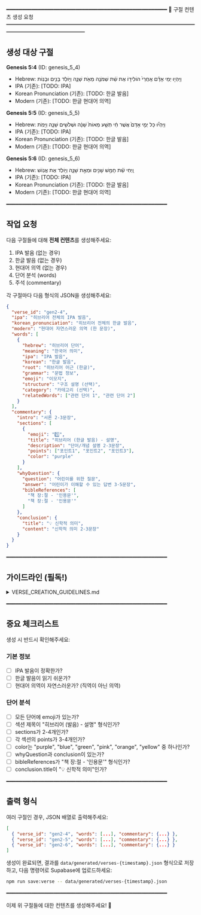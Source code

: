 ━━━━━━━━━━━━━━━━━━━━━━━━━━━━━━━━━━━━━━━━━━━━━━━━━━━
📖 구절 컨텐츠 생성 요청
━━━━━━━━━━━━━━━━━━━━━━━━━━━━━━━━━━━━━━━━━━━━━━━━━━━

## 생성 대상 구절


**Genesis 5:4** (ID: genesis_5_4)
- Hebrew: וַיִּֽהְי֣וּ יְמֵי אָדָ֗ם אַֽחֲרֵי֙ הוֹלִיד֣וֹ אֶת שֵׁ֔ת שְׁמֹנֶ֥ה מֵאֹ֖ת שָׁנָ֑ה וַיּ֥וֹלֶד בָּנִ֖ים וּבָנֽוֹת
- IPA (기존): [TODO: IPA]
- Korean Pronunciation (기존): [TODO: 한글 발음]
- Modern (기존): [TODO: 한글 현대어 의역]


**Genesis 5:5** (ID: genesis_5_5)
- Hebrew: וַיִּֽהְי֞וּ כָּל יְמֵ֤י אָדָם֙ אֲשֶׁר חַ֔י תְּשַׁ֤ע מֵאוֹת֙ שָׁנָ֔ה וּשְׁלֹשִׁ֖ים שָׁנָ֑ה וַיָּמֹֽת
- IPA (기존): [TODO: IPA]
- Korean Pronunciation (기존): [TODO: 한글 발음]
- Modern (기존): [TODO: 한글 현대어 의역]


**Genesis 5:6** (ID: genesis_5_6)
- Hebrew: וַֽיְחִי שֵׁ֕ת חָמֵ֥שׁ שָׁנִ֖ים וּמְאַ֣ת שָׁנָ֑ה וַיּ֖וֹלֶד אֶת אֱנֽוֹשׁ
- IPA (기존): [TODO: IPA]
- Korean Pronunciation (기존): [TODO: 한글 발음]
- Modern (기존): [TODO: 한글 현대어 의역]


━━━━━━━━━━━━━━━━━━━━━━━━━━━━━━━━━━━━━━━━━━━━━━━━━━━

## 작업 요청

다음 구절들에 대해 **전체 컨텐츠**를 생성해주세요:
1. IPA 발음 (없는 경우)
2. 한글 발음 (없는 경우)
3. 현대어 의역 (없는 경우)
4. 단어 분석 (words)
5. 주석 (commentary)

각 구절마다 다음 형식의 JSON을 생성해주세요:

```json
{
  "verse_id": "gen2-4",
  "ipa": "히브리어 전체의 IPA 발음",
  "korean_pronunciation": "히브리어 전체의 한글 발음",
  "modern": "현대어 자연스러운 의역 (한 문장)",
  "words": [
    {
      "hebrew": "히브리어 단어",
      "meaning": "한국어 의미",
      "ipa": "IPA 발음",
      "korean": "한글 발음",
      "root": "히브리어 어근 (한글)",
      "grammar": "문법 정보",
      "emoji": "이모지",
      "structure": "구조 설명 (선택)",
      "category": "카테고리 (선택)",
      "relatedWords": ["관련 단어 1", "관련 단어 2"]
    }
  ],
  "commentary": {
    "intro": "서론 2-3문장",
    "sections": [
      {
        "emoji": "1️⃣",
        "title": "히브리어 (한글 발음) - 설명",
        "description": "단어/개념 설명 2-3문장",
        "points": ["포인트1", "포인트2", "포인트3"],
        "color": "purple"
      }
    ],
    "whyQuestion": {
      "question": "어린이를 위한 질문",
      "answer": "어린이가 이해할 수 있는 답변 3-5문장",
      "bibleReferences": [
        "책 장:절 - '인용문'",
        "책 장:절 - '인용문'"
      ]
    },
    "conclusion": {
      "title": "💡 신학적 의미",
      "content": "신학적 의미 2-3문장"
    }
  }
}
```

━━━━━━━━━━━━━━━━━━━━━━━━━━━━━━━━━━━━━━━━━━━━━━━━━━━

## 가이드라인 (필독!)

<details>
<summary>VERSE_CREATION_GUIDELINES.md</summary>

```markdown
# 창세기 구절 컨텐츠 작성 지침 (컨텐츠 제작 에이전트용)

> ⚠️ **이 문서는 컨텐츠 제작 에이전트 전용입니다**
>
> **에이전트 역할 분리:**
> - **크롤링 에이전트**: 히브리어 원문 수집 → Supabase 저장 (참조: `docs/CRAWLING_AGENT.md`)
> - **컨텐츠 제작 에이전트** (이 문서): Claude 4.5 Haiku로 IPA 발음, 한글 발음, 현대어 번역, 단어 분석, 주석 생성 → Supabase 저장 (참조: `docs/CONTENT_GENERATION_AGENT.md`)

## 목차
1. [개요](#개요)
2. [구절 데이터 구조](#구절-데이터-구조)
3. [히브리어 표기 규칙](#히브리어-표기-규칙)
4. [단어 분석 작성 규칙](#단어-분석-작성-규칙)
5. [깊이 읽기(Commentary) 작성 규칙](#깊이-읽기commentary-작성-규칙)
6. [체크리스트](#체크리스트)
7. [자주 하는 실수](#자주-하는-실수)

---

## 개요

이 문서는 **컨텐츠 제작 에이전트**가 Claude 4.5 Haiku를 사용하여 구절 컨텐츠를 생성할 때 지켜야 할 규칙과 형식을 정의합니다.

**작업 범위:**
- ✅ IPA 발음 생성
- ✅ 한글 발음 생성
- ✅ 현대어 의역 생성
- ✅ 단어 분석 (words 테이블)
- ✅ 주석 (commentaries 관련 테이블)
- ❌ 히브리어 원문 수집 (크롤링 에이전트 담당)
- ❌ 웹에서 히브리어 원문 검색 (절대 금지!)

**전제 조건:**
- 히브리어 원문은 크롤링 에이전트에 의해 이미 `verses` 테이블에 저장되어 있어야 합니다.
- 컨텐츠 제작 에이전트는 원문을 읽어와서 나머지 필드를 채웁니다.

**🚫 절대 금지 사항:**
- **웹에서 히브리어 원문을 검색하지 마세요!**
- Blue Letter Bible, Mechon Mamre 등의 사이트에서 히브리어 원문을 가져오지 마세요!
- 히브리어 원문은 **반드시 Supabase `verses` 테이블의 `hebrew` 필드에서 읽어오세요!**

---

## 구절 데이터 구조

각 구절은 다음 필드를 포함해야 합니다:

```typescript
{
  id: string;                    // '{책ID}_{장}_{절}' 형식 (예: 'genesis_1_1')
  reference: string;             // '창세기 1:1' 형식
  hebrew: string;                // 히브리어 원문 (크롤링 에이전트가 이미 저장함)
  ipa: string;                   // 국제 음성 기호 표기 (생성 필요)
  koreanPronunciation: string;   // 한글 발음 표기 (생성 필요)
  modern: string;                // 현대어 의역 (생성 필요)
  words: Word[];                 // 단어별 상세 분석 (생성 필요)
  commentary: Commentary;        // 깊이 읽기 (생성 필요, 필수)
}
```

### 필수 vs 선택 필드

**필수 필드:**
- `id`, `reference`, `hebrew`, `ipa`, `koreanPronunciation`, `modern`, `words`, `commentary`
  - 모든 구절은 깊이 있는 학습을 위해 commentary를 반드시 포함해야 합니다

---

## 히브리어 표기 규칙

### 1. 히브리어 원문 (hebrew)
- **정확한 히브리어 문자** 사용
- **니쿠드(모음 부호)** 포함
- **마케프(-)** 및 기타 구두점 정확히 표기
- RTL(우→좌) 방향은 자동 처리됨

**예시:**
```typescript
hebrew: 'בְּרֵאשִׁית, בָּרָא אֱלֹהִים, אֵת הַשָּׁמַיִם, וְאֵת הָאָרֶץ.'
```

### 2. IPA 표기 (ipa)
- **국제 음성 기호 표준** 준수
- 강세는 `ˈ`로 표시
- 음절 구분은 공백으로

**예시:**
```typescript
ipa: 'bəreʃit baˈra ʔɛloˈhim ʔet haʃaˈmajim vəʔet haˈʔarɛts'
```

### 3. 한글 발음 (koreanPronunciation)
- 한국인이 읽기 쉬운 형태로 표기
- 음절 단위로 공백 구분
- 하이픈(-)이나 쉼표 사용 최소화

**예시:**
```typescript
koreanPronunciation: '베레쉬트 바라 엘로힘 에트 하샤마임 베에트 하아레츠'
```

---

## 단어 분석 작성 규칙

각 `Word` 객체는 다음 구조를 따릅니다:

```typescript
{
  hebrew: string;          // 히브리어 단어
  meaning: string;         // 한국어 의미
  ipa: string;             // IPA 발음
  korean: string;          // 한글 발음
  letters: string;         // 글자별 분해 (예: "ש(sh) + ָ + ל(l) + ו(o) + ם(m)")
  root: string;            // 어근 (히브리어 + 한글)
  grammar: string;         // 간단한 품사 (명사/동사/형용사/전치사/접속사/부사/대명사)
  emoji: string;           // 단어를 시각적으로 표현하는 이모지 (필수, fallback)
  iconSvg: string;         // 화려한 커스텀 SVG 아이콘 (필수) ⭐ 새로 추가!
  relatedWords?: string[]; // 관련 단어들 (선택)
}
```

### 필수 vs 선택 필드

**필수 필드:**
- `hebrew`, `meaning`, `ipa`, `korean`, `letters`, `root`, `grammar`, `emoji`, `iconSvg`

**선택 필드:**
- `relatedWords` - 어근이 같거나 의미적으로 연관된 단어들

### 1. 단어 선택 기준
- **의미 단위**로 묶어서 분석
- 전치사+명사, 접속사+동사 등은 하나의 단위로 처리 가능
- 중요한 단어는 개별 분석

### 2. letters 필드 작성 (새로 추가)
히브리어 초보자를 위해 각 글자의 발음을 분해하여 표시합니다.

**형식:** `글자1(발음1) + 글자2(발음2) + ...`

**작성 원칙:**
- 히브리어 글자와 그에 대응하는 발음을 괄호 안에 표시
- `+` 기호로 각 글자를 연결
- 모음 부호(니쿠드)는 발음에 포함시키되, 단독으로는 표시 안 함
- 복잡한 경우 의미 단위로 묶을 수 있음

**예시:**
```typescript
// שָׁלוֹם (샬롬 - 평안)
letters: "ש(sh) + ָ(a) + ל(l) + וֹ(o) + ם(m)"

// בְּרֵאשִׁית (베레쉬트 - 처음에)
letters: "בְּ(be) + רֵא(re) + שִׁ(shi) + ית(t)"

// אֱלֹהִים (엘로힘 - 하나님)
letters: "אֱ(e) + לֹ(lo) + הִ(hi) + ים(m)"

// הַשָּׁמַיִם (하샤마임 - 하늘들)
letters: "הַ(ha) + שָּׁ(sha) + מַ(ma) + יִם(yim)"
```

### 3. grammar 필드 작성 (간소화됨)
**형식:** 단순한 품사만 표시

**허용되는 값:**
- `명사` - 사람, 사물, 개념
- `동사` - 행동, 상태
- `형용사` - 성질, 상태
- `전치사` - 위치, 방향, 관계
- `접속사` - 단어/문장 연결
- `부사` - 동사/형용사 수식
- `대명사` - 명사 대체
- `기타` - 위에 해당하지 않는 경우

**예시:**
```typescript
grammar: '명사'       // בְּרֵאשִׁית (처음)
grammar: '동사'       // בָּרָא (창조하다)
grammar: '형용사'     // טוֹב (좋은)
grammar: '전치사'     // בְּ (~에)
grammar: '접속사'     // וְ (그리고)
```

> **참고:** 상세한 문법 정보(Qal, 완료형, 3인칭 등)는 제거되었습니다. 단순하게 품사만 표시합니다.

### 4. root 필드 작성
**형식:** `히브리어 어근 (한글 발음)`

**예시:**
```typescript
root: 'ב-ר-א (bara)'
root: 'רֵאשִׁית (레쉬트)'
root: 'אֱלֹהַּ (엘로아)'
```

### 5. emoji 필드 (필수, fallback용)
각 단어의 의미를 직관적으로 표현하는 이모지를 선택합니다.

**선택 원칙:**
- 단어의 핵심 의미를 시각적으로 표현
- 학습자가 단어를 쉽게 기억할 수 있도록 도움
- 한 개의 이모지만 사용

**예시:**
```typescript
emoji: '🌅'  // 베레쉬트(처음, 시작)
emoji: '✨'  // 바라(창조하다)
emoji: '👑'  // 엘로힘(하나님)
emoji: '🌥️' // 하샤마임(하늘들)
emoji: '🌎'  // 하아레츠(땅)
emoji: '💡'  // 오르(빛)
emoji: '🌙'  // 라일라(밤)
```

### 6. iconSvg 필드 (필수) ⭐ 새로 추가!

**중요**: 각 단어마다 화려하고 웅장한 커스텀 SVG 아이콘을 직접 생성해야 합니다!

단어의 의미를 시각적으로 표현하는 **64x64 SVG 코드**를 생성합니다.

#### 디자인 요구사항

**필수 특징:**
- 🎨 **화려함**: 최소 3-4가지 그라디언트 사용
- 💎 **웅장함**: 임팩트 있고 기억에 남는 디자인
- 🎯 **상징성**: 단어 의미를 직관적으로 표현
- 🌈 **풍부한 색상**: 4-6가지 색상으로 다채롭게

#### SVG 구조 템플릿

```typescript
iconSvg: `<svg viewBox="0 0 64 64" xmlns="http://www.w3.org/2000/svg">
  <defs>
    <linearGradient id="grad1" x1="0%" y1="0%" x2="0%" y2="100%">
      <stop offset="0%" stop-color="#FFD700" />
      <stop offset="100%" stop-color="#FFA500" />
    </linearGradient>
    <radialGradient id="grad2">
      <stop offset="0%" stop-color="#FFFFFF" />
      <stop offset="100%" stop-color="#FF6B35" />
    </radialGradient>
  </defs>

  <!-- 메인 비주얼 요소들 -->
  <circle cx="32" cy="32" r="20" fill="url(#grad1)"
    filter="drop-shadow(0 0 8px rgba(255, 215, 0, 0.8))" />

  <!-- 추가 디테일 -->
  <path d="M..." fill="url(#grad2)" opacity="0.8" />
</svg>`
```

#### 실제 예시

**בְּרֵאשִׁית (베레쉬트) - 처음, 태초**
```typescript
iconSvg: `<svg viewBox="0 0 64 64" xmlns="http://www.w3.org/2000/svg">
  <defs>
    <radialGradient id="sun1">
      <stop offset="0%" stop-color="#FFD700" />
      <stop offset="100%" stop-color="#FF6B35" />
    </radialGradient>
    <linearGradient id="sky1" x1="0%" y1="0%" x2="0%" y2="100%">
      <stop offset="0%" stop-color="#FF6B9D" />
      <stop offset="100%" stop-color="#8B3A62" />
    </linearGradient>
  </defs>
  <rect width="64" height="64" fill="url(#sky1)" opacity="0.3" rx="8" />
  <circle cx="32" cy="28" r="12" fill="url(#sun1)"
    filter="drop-shadow(0 0 8px rgba(255, 215, 0, 0.8))" />
  <g stroke="#FFD700" stroke-width="2">
    <line x1="32" y1="12" x2="32" y2="18" />
    <line x1="44" y1="16" x2="40" y2="20" />
    <line x1="48" y1="28" x2="42" y2="28" />
  </g>
</svg>`
```

**אֱלֹהִים (엘로힘) - 하나님**
```typescript
iconSvg: `<svg viewBox="0 0 64 64" xmlns="http://www.w3.org/2000/svg">
  <defs>
    <linearGradient id="crown1">
      <stop offset="0%" stop-color="#FFD700" />
      <stop offset="100%" stop-color="#FF8C00" />
    </linearGradient>
  </defs>
  <circle cx="32" cy="32" r="28" fill="rgba(255, 215, 0, 0.1)" />
  <path d="M 12 48 L 16 36 L 22 40 L 32 28 L 42 40 L 48 36 L 52 48 Z"
    fill="url(#crown1)" stroke="#FF8C00" stroke-width="2"
    filter="drop-shadow(0 4px 6px rgba(0, 0, 0, 0.3))" />
  <rect x="12" y="48" width="40" height="6" fill="url(#crown1)" />
  <circle cx="32" cy="32" r="3" fill="#FF1493"
    filter="drop-shadow(0 0 4px rgba(255, 20, 147, 0.8))" />
</svg>`
```

**נָחָשׁ (나하쉬) - 뱀**
```typescript
iconSvg: `<svg viewBox="0 0 64 64" xmlns="http://www.w3.org/2000/svg">
  <defs>
    <linearGradient id="snake1" x1="0%" x2="100%">
      <stop offset="0%" stop-color="#00C853" />
      <stop offset="100%" stop-color="#FFD700" />
    </linearGradient>
  </defs>
  <path d="M 48 52 Q 52 44 48 36 Q 44 28 48 20 Q 52 12 48 4"
    stroke="url(#snake1)" stroke-width="12" stroke-linecap="round" fill="none"
    filter="drop-shadow(2px 2px 4px rgba(0, 0, 0, 0.3))" />
  <ellipse cx="48" cy="4" rx="8" ry="6" fill="url(#snake1)"
    transform="rotate(-30 48 4)" />
  <circle cx="45" cy="3" r="2" fill="#FFD700" />
  <circle cx="20" cy="32" r="8" fill="#C41E3A"
    filter="drop-shadow(2px 2px 4px rgba(0, 0, 0, 0.3))" />
</svg>`
```

#### 작성 지침

1. **그라디언트 필수**: 최소 2개 이상의 그라디언트 정의
2. **색상 선택**: 단어 의미와 어울리는 색상 팔레트
   - 하나님/거룩: 금색, 흰색, 보라
   - 창조/생명: 초록, 청록, 금색
   - 빛: 노랑, 주황, 흰색
   - 어둠: 보라, 검정, 남색
   - 물: 파랑, 청록, 흰색
   - 불: 빨강, 주황, 노랑
3. **특수 효과**: `filter="drop-shadow(...)"` 적극 활용
4. **투명도**: `opacity` 속성으로 깊이감 표현
5. **간결성**: 너무 복잡하지 않게, 핵심 요소만

#### 주의사항

⚠️ **인라인 스타일**: SVG 문자열 형태로 저장되므로 외부 CSS 참조 불가
⚠️ **ID 충돌 방지**: 각 단어마다 고유한 gradient ID 사용 (예: `sun1`, `crown1`, `snake1`)
⚠️ **따옴표**: SVG 속성값에 `"` 사용, 전체 문자열은 백틱(\`) 사용
⚠️ **API 사용 금지**: 외부 API를 호출하지 말고, 직접 SVG 코드를 작성할 것!

### 7. relatedWords 필드 (선택)
어근이 같거나 의미적으로 연관된 히브리어 단어들을 배열로 제공합니다.
학습자가 어휘를 확장하고 단어 간의 관계를 이해하는 데 도움이 됩니다.

**작성 원칙:**
- 2-3개 정도의 관련 단어 제공
- "히브리어 (한글 발음 - 한국어 의미)" 형식 사용
- 중요한 단어나 학습 초기 단계의 단어에 주로 사용

**예시:**
```typescript
relatedWords: [
  'רֹאשׁ (로쉬 - 머리)',
  'רִאשׁוֹן (리쇼온 - 첫째)'
]
relatedWords: [
  'בְּרִיאָה (브리아 - 창조물)',
  'בּוֹרֵא (보레 - 창조주)'
]
relatedWords: [
  'אֵל (엘 - 하나님)',
  'יְהוָה (여호와 - 주님)'
]
```

---

## 깊이 읽기(Commentary) 작성 규칙

### ⚠️ 가장 중요: 섹션 제목 형식

**반드시 다음 형식을 따라야 합니다:**

```
히브리어 단어 (한글 발음) - 한국어 설명
```

### ✅ 올바른 예시:
```typescript
title: "בְּרֵאשִׁית (베레쉬트) - 절대적인 시작"
title: "בָּרָא (바라) - 무에서 유를 창조하다"
title: "צְבָאָם (체바암) - 만물의 군대"
title: "הַשָּׁמַיִם וְהָאָרֶץ (하샤마임 베하아레츠) - 하늘과 땅, 창조의 전체성"
```

### ❌ 잘못된 예시:
```typescript
title: "하늘과 땅 - 창조의 전체성"              // ❌ 히브리어 없음
title: "절대적인 시작"                          // ❌ 히브리어와 발음 없음
title: "만물의 군대 - צְבָאָם"                  // ❌ 순서가 반대
```

---

### Commentary 구조

```typescript
commentary: {
  intro: string;                 // 서론 (2-3문장) - 필수
  sections: CommentarySection[]; // 2-4개 섹션 - 필수
  whyQuestion: {                 // 어린이를 위한 질문 - 필수
    question: string;
    answer: string;              // 3-5문장
    bibleReferences: string[];   // 관련 구절 2-4개
  };
  conclusion: {                  // 신학적 의미 - 필수
    title: string;               // 항상 "💡 신학적 의미"
    content: string;             // 2-3문장
  };
}
```

**모든 필드가 필수입니다.** 각 구절은 완전한 학습 경험을 제공하기 위해 intro, sections, whyQuestion, conclusion을 모두 포함해야 합니다.

### 1. intro (서론)
- 구절의 **전체적인 의미**를 2-3문장으로 요약
- 신학적/역사적 맥락 제공
- 구절이 왜 중요한지 설명

**예시:**
```typescript
intro: "창세기 2장 1절은 6일간의 창조 사역의 완성을 선언합니다. '완성되었다'는 히브리어 '칼라'는 단순히 끝났다는 의미가 아니라, 완전하고 완벽하게 이루어졌다는 의미를 담고 있습니다."
```

### 2. sections (색상 카드 섹션)
각 섹션은 **하나의 주요 히브리어 단어나 개념**을 깊이 있게 설명합니다.

#### CommentarySection 구조:
```typescript
{
  emoji: string;           // "1️⃣", "2️⃣", "3️⃣", "4️⃣"
  title: string;           // ⚠️ 반드시 "히브리어 (발음) - 설명" 형식
  description: string;     // 단어/개념 설명 (2-3문장)
  points: string[];        // 핵심 포인트 3-4개
  color: 'purple' | 'blue' | 'green' | 'pink' | 'orange' | 'yellow';
}
```

#### 섹션 수 가이드:
- **2-4개 섹션** 작성
  - 간단한 구절: 2개
  - 일반적인 구절: 3개
  - 복잡하거나 중요한 구절: 4개

#### 색상 선택 가이드:
- 각 섹션에 **다른 색상** 사용
- 권장 순서: purple → blue → green → pink (또는 orange, yellow)
- 색상 뒤에 **`as const` 타입 단언** 필요 (TypeScript 타입 안정성)

**예시:**
```typescript
sections: [
  {
    emoji: "1️⃣",
    title: "וַיְכֻלּוּ (바예쿨루) - 완성의 선언",
    description: "히브리어 '칼라'는 '완성하다', '끝내다'를 의미하는 동사입니다. 수동태 형태(Pual)로 사용되어 하나님의 창조 사역이 완전히 이루어졌음을 강조합니다.",
    points: [
      "창조는 무작위나 진행 중인 과정이 아니라 완성된 사건입니다",
      "하나님의 계획은 완벽하게 실현되었습니다",
      "모든 피조물이 제자리를 찾고 목적을 갖게 되었습니다"
    ],
    color: "purple" as const
  },
  {
    emoji: "2️⃣",
    title: "צְבָאָם (체바암) - 만물의 군대",
    description: "'체바'는 본래 '군대', '군사력'을 의미하는 단어입니다. 여기서는 하늘과 땅의 모든 피조물을 지칭하며, 창조 세계의 질서와 조직성을 나타냅니다.",
    points: [
      "별들, 천사들, 동물들, 식물들 모두가 하나님의 '군대'입니다",
      "각 피조물은 창조주의 명령에 따라 움직이는 조직된 전체입니다",
      "'만군의 여호와'라는 표현의 배경이 됩니다"
    ],
    color: "blue" as const
  },
  {
    emoji: "3️⃣",
    title: "הַשָּׁמַיִם וְהָאָרֶץ (하샤마임 베하아레츠) - 하늘과 땅, 창조의 전체성",
    description: "'하늘과 땅'이라는 표현은 히브리어의 '메리즘'(merism) 기법으로, 두 극단을 언급함으로써 그 사이의 모든 것을 포함하는 수사법입니다.",
    points: [
      "보이는 것과 보이지 않는 것 모두가 완성되었습니다",
      "영적 세계와 물질 세계가 모두 포함됩니다",
      "우주의 모든 영역이 하나님의 창조 안에 있습니다"
    ],
    color: "green" as const
  }
]
```

### 3. whyQuestion (어린이를 위한 질문)
**목적:** 어린이들이 구절을 이해하도록 돕는 간단한 질문과 답변

```typescript
whyQuestion: {
  question: "왜 하나님은 하늘과 땅을 '완성'하셨을까요?",
  answer: "하나님은 우리가 살아갈 세상을 완벽하게 준비하고 싶으셨어요. 마치 부모님이 아기가 태어나기 전에 집을 깨끗이 정리하고 필요한 모든 것을 준비하는 것처럼, 하나님도 우리를 위해 모든 것을 완벽하게 만들어주셨답니다.",
  bibleReferences: [
    "시편 33:6 - '여호와의 말씀으로 하늘이 지음이 되었으며'",
    "골로새서 1:16 - '만물이 그에게서 창조되되 하늘과 땅에서 보이는 것들과 보이지 않는 것들'",
    "요한복음 1:3 - '만물이 그로 말미암아 지은 바 되었으니'"
  ]
}
```

**작성 원칙:**
- **question:** 간단하고 직접적인 질문
- **answer:** 3-5문장, 어린이가 이해할 수 있는 비유 사용
- **bibleReferences:** 2-4개의 관련 구절, `책 장:절 - "인용문"` 형식

### 4. conclusion (신학적 의미)
**목적:** 구절의 더 깊은 신학적 의미나 적용을 제시

```typescript
conclusion: {
  title: "💡 신학적 의미",
  content: "창조의 완성은 하나님의 신실하심을 보여줍니다. 하나님이 시작하신 일은 반드시 완성하십니다. 이는 구원의 역사에도 적용됩니다 - '너희 속에서 착한 일을 시작하신 이가 그리스도 예수의 날까지 이루실 줄을 우리는 확신하노라'(빌립보서 1:6)."
}
```

**작성 원칙:**
- **title:** 항상 `"💡 신학적 의미"` 고정
- **content:** 2-3문장, 신학적 통찰이나 그리스도 중심적 해석

---

## 현대어 의역 작성 규칙

### modern 필드
- **의역(paraphrase)** 형태로 작성
- 직역이 아닌 현대 한국어로 자연스럽게 의미 전달
- 한 문장으로 작성 (UI에서 한 줄로 표시됨)

### ✅ 좋은 예시 (의역):
```typescript
modern: '이렇게 하늘과 땅과 그 안의 모든 것이 완성되었습니다'
modern: '태초에 하나님께서 하늘과 땅을 창조하셨습니다'
modern: '땅은 혼돈하고 공허하며 어둠이 깊음 위에 있고, 하나님의 영은 수면 위에 운행하고 계셨습니다'
```

### ❌ 잘못된 예시 (직역):
```typescript
modern: '완성되었다 하늘들이 그리고 땅이 그리고 모든-그것들의 군대가'  // ❌ 직역체
modern: '하늘과 땅과 그 만물이 다 이루니라'                              // ❌ 고어체
```

---

## 체크리스트

새 구절을 추가하기 전에 다음 항목을 확인하세요:

### 기본 정보
- [ ] `id`가 `{책ID}_{장}_{절}` 형식인가? (예: `genesis_1_1`, `genesis_2_10`)
- [ ] `reference`가 `창세기 {장}:{절}` 형식인가?
- [ ] 히브리어 원문이 정확하고 니쿠드가 포함되어 있는가?
- [ ] IPA 표기가 정확한가?
- [ ] 한글 발음이 읽기 쉬운가?
- [ ] 현대어 의역이 자연스러운가? (직역이 아닌가?)

### 단어 분석
- [ ] 의미 단위로 적절하게 묶였는가?
- [ ] 모든 단어에 `hebrew`, `meaning`, `ipa`, `korean`, `root`, `grammar`, `emoji`가 있는가?
- [ ] `root` 필드가 `히브리어 (한글)` 형식인가?
- [ ] `grammar` 필드가 명확하고 일관된 형식인가?
- [ ] `emoji`가 단어의 의미를 적절하게 표현하는가?
- [ ] `relatedWords`를 추가할 만한 중요한 단어인가? (선택사항)

### 깊이 읽기 (Commentary) - 모든 필드 필수
- [ ] `intro`가 구절의 전체 의미를 잘 요약하는가? (2-3문장)
- [ ] 섹션이 2-4개 있는가?
- [ ] **모든 섹션 제목이 "히브리어 (한글 발음) - 설명" 형식인가?** ⚠️ 가장 중요!
- [ ] 각 섹션에 다른 색상을 사용했는가?
- [ ] 각 섹션의 color에 `as const` 타입 단언이 있는가?
- [ ] 각 섹션의 `points` 배열에 3-4개의 핵심 포인트가 있는가?
- [ ] `whyQuestion`이 있고, 답변이 어린이가 이해할 수 있는가?
- [ ] `bibleReferences`가 2-4개 있고 `책 장:절 - "인용문"` 형식인가?
- [ ] `conclusion`이 있고, title이 정확히 `"💡 신학적 의미"`인가?
- [ ] `conclusion.content`가 2-3문장으로 신학적 의미를 잘 설명하는가?

### TypeScript 형식
- [ ] 모든 문자열이 따옴표로 감싸져 있는가?
- [ ] color에 `as const` 타입 단언이 있는가?
- [ ] 배열과 객체가 올바르게 닫혔는가?
- [ ] 쉼표가 올바른 위치에 있는가?

---

## 자주 하는 실수

### 0. ❌ commentary를 생략
**잘못된 예:**
```typescript
{
  id: 'genesis_1_1',
  reference: '창세기 1:1',
  // ... 기본 필드들
  // commentary가 없음 ❌
}
```

**올바른 예:**
```typescript
{
  id: 'genesis_1_1',
  reference: '창세기 1:1',
  // ... 기본 필드들
  commentary: {
    intro: "...",
    sections: [...],
    whyQuestion: {...},
    conclusion: {...}
  } // ✅ 모든 구절에 필수
}
```

### 1. ❌ 섹션 제목에 히브리어 누락
**잘못된 예:**
```typescript
title: "하늘과 땅 - 창조의 전체성"
title: "완성의 선언"
```

**올바른 예:**
```typescript
title: "הַשָּׁמַיִם וְהָאָרֶץ (하샤마임 베하아레츠) - 하늘과 땅, 창조의 전체성"
title: "וַיְכֻלּוּ (바예쿨루) - 완성의 선언"
```

### 2. ❌ 현대어 의역을 직역으로 작성
**잘못된 예:**
```typescript
modern: '그리고 완성되었다 하늘들이 그리고 땅이'  // 직역체
```

**올바른 예:**
```typescript
modern: '이렇게 하늘과 땅과 그 안의 모든 것이 완성되었습니다'  // 자연스러운 의역
```

### 3. ❌ root 필드에 한글 발음 누락
**잘못된 예:**
```typescript
root: 'ב-ר-א'       // 한글 없음
root: '(bara)'      // 히브리어 없음
```

**올바른 예:**
```typescript
root: 'ב-ר-א (bara)'
```

### 4. ❌ color에 as const 누락
**잘못된 예:**
```typescript
color: "purple"     // TypeScript 타입 에러 발생 가능
```

**올바른 예:**
```typescript
color: "purple" as const
```

### 5. ❌ 섹션의 points가 너무 적거나 많음
**잘못된 예:**
```typescript
points: [
  "하나님의 능력을 보여줍니다"  // 1개만 - 너무 적음
]
```

```typescript
points: [
  "첫 번째 포인트",
  "두 번째 포인트",
  "세 번째 포인트",
  "네 번째 포인트",
  "다섯 번째 포인트",
  "여섯 번째 포인트"  // 6개 - 너무 많음
]
```

**올바른 예:**
```typescript
points: [
  "창조는 무작위나 진행 중인 과정이 아니라 완성된 사건입니다",
  "하나님의 계획은 완벽하게 실현되었습니다",
  "모든 피조물이 제자리를 찾고 목적을 갖게 되었습니다"
]  // 3개 - 적절함
```

### 6. ❌ bibleReferences 형식 오류
**잘못된 예:**
```typescript
bibleReferences: [
  "시편 33:6",                    // 인용문 없음
  "여호와의 말씀으로 하늘이...",  // 출처 없음
]
```

**올바른 예:**
```typescript
bibleReferences: [
  "시편 33:6 - '여호와의 말씀으로 하늘이 지음이 되었으며'",
  "골로새서 1:16 - '만물이 그에게서 창조되되 하늘과 땅에서 보이는 것들과 보이지 않는 것들'"
]
```

### 7. ❌ 단어에 emoji 누락
**잘못된 예:**
```typescript
{
  hebrew: 'בָּרָא',
  meaning: '창조하셨다',
  ipa: 'baˈra',
  korean: '바라',
  root: 'ב-ר-א (bara)',
  grammar: '동사 Qal 완료형 3인칭 남성 단수'
  // emoji 없음 ❌
}
```

**올바른 예:**
```typescript
{
  hebrew: 'בָּרָא',
  meaning: '창조하셨다',
  ipa: 'baˈra',
  korean: '바라',
  root: 'ב-ר-א (bara)',
  grammar: '동사 Qal 완료형 3인칭 남성 단수',
  emoji: '✨'  // ✅ 필수
}
```

### 8. ❌ whyQuestion 또는 conclusion 누락
**잘못된 예:**
```typescript
commentary: {
  intro: "...",
  sections: [...]
  // whyQuestion과 conclusion이 없음 ❌
}
```

**올바른 예:**
```typescript
commentary: {
  intro: "...",
  sections: [...],
  whyQuestion: {  // ✅ 필수
    question: "왜 하나님은 세상을 만드셨을까요?",
    answer: "하나님은 우리를 사랑하시기 때문에...",
    bibleReferences: [...]
  },
  conclusion: {  // ✅ 필수
    title: "💡 신학적 의미",
    content: "창조의 완성은 하나님의 신실하심을 보여줍니다..."
  }
}
```

### 9. ❌ 섹션 수가 너무 적거나 많음
**잘못된 예:**
```typescript
sections: [
  // 섹션이 1개만 - 너무 적음 ❌
]

sections: [
  // 섹션이 5개 이상 - 너무 많음 ❌
]
```

**올바른 예:**
```typescript
sections: [
  // 2-4개가 적절 ✅
  // 간단한 구절: 2개
  // 일반적인 구절: 3개
  // 복잡한 구절: 4개
]
```

---

## AI 도구 사용 지침 (컨텐츠 제작 에이전트)

**컨텐츠 제작 에이전트**는 Claude 4.5 Haiku를 사용하여 구절 컨텐츠를 자동 생성합니다.

### 사용 모델
- **Claude 4.5 Haiku** (Anthropic API)
  - 빠른 응답 속도
  - 히브리어 및 신학적 컨텐츠 처리에 적합
  - 비용 효율적 (~$4 for Genesis 전체 1,533 구절)

### 웹 리서치 도구
**선택 사항: 온라인 참고 자료**

컨텐츠 생성 시 필요에 따라 온라인 참고 자료를 조회할 수 있습니다:

#### 참고 가능한 소스:
1. **IPA 발음 조사**
   - Wiktionary, 언어학 사이트에서 IPA 표기 확인

2. **신학적 배경 연구**
   - Matthew Henry Commentary, Keil & Delitzsch 등 온라인 주석서
   - 참고만 하되, 그대로 번역하지 않고 한국어로 재작성

3. **관련 성경 구절 찾기**
   - Bible Gateway, Bible Hub 등에서 교차 참조 확인
   - whyQuestion의 bibleReferences 작성 시 활용

> ⚠️ **주의**: 히브리어 원문은 크롤링 에이전트가 이미 Supabase에 저장했으므로, 컨텐츠 제작 에이전트는 DB에서 읽어와서 사용합니다.

### AI 작업 프로세스

⚠️ **중요: 웹 서칭 금지!**
- 히브리어 원문은 이미 Supabase `verses` 테이블에 저장되어 있습니다
- **절대로 웹에서 히브리어 원문을 검색하지 마세요**
- 데이터베이스에서 `hebrew` 필드를 읽어와서 사용하세요

1. **데이터 조회 단계**
   - Supabase에서 히브리어 원문만 있는 구절 조회
   - `WHERE ipa = '' OR korean_pronunciation = ''`
   - 각 구절의 `hebrew` 필드에 이미 히브리어 원문이 저장되어 있음

2. **작성 단계** (Claude 4.5 Haiku가 직접 작성)
   - 수집한 정보 기반으로 구절 데이터 작성
   - **commentary를 AI가 직접 작성** (리서치 자료 참고)
     - intro: 구절의 신학적/역사적 맥락 설명
     - sections: 주요 히브리어 단어 분석
     - whyQuestion: 어린이 눈높이 질문과 답변
     - conclusion: 신학적 의미 정리
   - words 배열의 모든 필드 작성

3. **검토 및 수정**
   - 이 가이드라인의 체크리스트로 검증
   - 창세기 1장 예시와 형식 비교
   - 섹션 제목 형식 확인: "히브리어 (발음) - 설명"
   - 모든 필수 필드 존재 확인

### Commentary 작성 시 주의사항

**AI가 직접 작성해야 하는 이유:**
- 일관된 어조와 스타일 유지
- 한국어 학습자에게 최적화된 설명
- 어린이와 성인 모두를 위한 균형잡힌 내용
- 창세기 1장 예시와 동일한 품질 유지

**작성 원칙:**
- 리서치한 주석서는 **참고만** 하되, 그대로 번역하지 않음
- 한국 교회 전통과 문화를 고려한 설명
- 학술적이면서도 쉬운 언어 사용
- 신학적 정확성과 목회적 적용의 균형

---

## 참고 자료

### 히브리어 참고 도구
- **Blue Letter Bible** (https://www.blueletterbible.org) - 히브리어 원문 및 Strong's 번호
- **Mechon Mamre** (https://mechon-mamre.org) - 정확한 히브리어 원문
- **Wiktionary** (https://en.wiktionary.org) - IPA 발음 기호
- **Bible Hub** (https://biblehub.com) - 다양한 히브리어 도구 및 주석

### 신학 참고 자료
- **Matthew Henry Commentary** (https://www.biblestudytools.com/commentaries/matthew-henry-complete/)
- **Keil & Delitzsch Commentary**
- **Word Biblical Commentary**
- **Bible Gateway** (https://www.biblegateway.com) - 다양한 번역본 및 교차 참조

### TypeScript 타입 정의
전체 타입 정의는 `src/types/index.ts`를 참조하세요.

---

## 창세기 1장 실제 예시

실제 작성된 창세기 1장의 구절들을 참고하면 큰 도움이 됩니다.

### 추천 참고 구절:
1. **창세기 1:1** - 4개 섹션, 매우 상세한 commentary 예시
2. **창세기 1:2** - 2개 섹션, 간단한 구절 예시
3. **창세기 1:3** - 3개 섹션, 일반적인 구절 예시
4. **창세기 1:4** - 2개 섹션, 간단한 구절 예시
5. **창세기 1:5** - 3개 섹션, relatedWords 사용 예시

### 창세기 1:3 완전한 예시

이 예시는 일반적인 구절의 표준 형식을 잘 보여줍니다:

```typescript
{
  id: 'genesis_1_3',
  reference: '창세기 1:3',
  hebrew: 'וַיֹּאמֶר אֱלֹהִים, יְהִי אוֹר; וַיְהִי-אוֹר.',
  ipa: 'ˈʔor vajəˈhi ˈʔor jəˈhi ʔɛloˈhim vajˈjomɛr',
  koreanPronunciation: '오르 바예히, 오르 예히, 엘로힘 바요메르',
  modern: '하나님께서 말씀하시기를 "빛이 있으라" 하시니 빛이 있었습니다',
  words: [
    {
      hebrew: 'וַיֹּאמֶר',
      meaning: '그리고 말씀하셨다',
      ipa: 'vajˈjomɛr',
      korean: '바요메르',
      root: 'א-מ-ר (아마르)',
      grammar: '동사 Qal 미완료형 전환형(Wayyiqtol) 3인칭 남성 단수',
      structure: '연속된 동작을 나타내는 내러티브 시제',
      emoji: '💬'
    },
    {
      hebrew: 'יְהִי',
      meaning: '~이 있으라, ~이 되라',
      ipa: 'jəˈhi',
      korean: '예히',
      root: 'ה-י-ה (하야)',
      grammar: '동사 Qal 단형 미완료형 3인칭 남성 단수',
      structure: '명령이나 소원을 나타내는 단축형 동사',
      emoji: '💫'
    },
    {
      hebrew: 'אוֹר',
      meaning: '빛',
      ipa: 'ˈʔor',
      korean: '오르',
      root: 'אוֹר (오르)',
      grammar: '명사 남성 단수',
      structure: '물리적 빛과 영적 빛을 모두 의미할 수 있는 용어',
      emoji: '💡'
    }
  ],
  commentary: {
    intro: "창조의 첫 말씀이자 가장 극적인 순간입니다. 하나님의 말씀이 즉시 현실이 되는 창조적 능력을 보여줍니다.",
    sections: [
      {
        emoji: "1️⃣",
        title: "יְהִי אוֹר (예히 오르) - 빛이 있으라",
        description: "단 두 단어로 이루어진 간결하고 강력한 명령입니다. 하나님께서 말씀하시자마자 즉시 빛이 생겨났으며, 이는 해와 달이 창조되기 전(4일째)의 빛으로 물리적 광원과 독립된 빛 자체를 의미합니다.",
        points: [
          "하나님 말씀의 즉각적이고 절대적인 능력",
          "광원 이전에 존재하는 빛 자체",
          "요한복음 1:1-5의 영적 빛과 연결됨"
        ],
        color: "purple" as const
      },
      {
        emoji: "2️⃣",
        title: "וַיֹּאמֶר...וַיְהִי (바요메르...바예히) - 말씀과 성취",
        description: "'바요메르(말씀하셨다)'와 '바예히(되었다)'의 즉각적 연결은 하나님 말씀의 창조적 능력을 보여줍니다. 말씀이 곧 실재가 되는 신적 권능을 나타냅니다.",
        points: [
          "말씀과 성취 사이에 지연이 없음",
          "하나님의 말씀은 실재를 창조하는 능력",
          "우리 삶에도 역사하는 말씀의 능력"
        ],
        color: "blue" as const
      },
      {
        emoji: "3️⃣",
        title: "אוֹר (오르) - 첫 창조, 어둠에서 빛으로",
        description: "빛의 창조는 모든 후속 창조의 기초입니다. 빛은 생명의 전제조건이며, 하나님의 임재와 계시를 상징합니다.",
        points: [
          "모든 생명의 기초가 되는 빛",
          "하나님의 임재와 계시의 상징",
          "어둠(무질서)에서 빛(질서)으로의 전환"
        ],
        color: "green" as const
      }
    ],
    whyQuestion: {
      question: "하나님이 '빛이 있으라'고 하시면 바로 빛이 생겼나요?",
      answer: "네, 맞아요! 하나님은 너무나 능력이 크셔서 말씀만 하시면 바로 이루어져요. 우리는 무언가를 만들 때 손으로 만들어야 하지만, 하나님은 말씀만 하셔도 뚝딱 만들어지신답니다. '빛이 있으라' 하시자 바로 환하게 빛이 생겼어요. 이것이 바로 하나님의 놀라운 능력이에요!",
      bibleReferences: [
        "시편 33:9 - 그가 말씀하시매 이루어졌으며",
        "히브리서 11:3 - 말씀으로 지어진 줄을 우리가 아나니",
        "요한복음 1:3 - 만물이 그로 말미암아 지은 바 되었으니"
      ]
    },
    conclusion: {
      title: "💡 신학적 의미",
      content: "하나님의 말씀은 단순한 소리가 아니라 실재를 창조하는 능력입니다. '빛이 있으라'는 명령은 물리적 빛뿐 아니라 영적 계시와 진리의 시작을 의미합니다. 우리가 하나님의 말씀을 들을 때, 그것은 우리 삶의 어둠을 물리치고 새로운 창조를 시작하는 능력이 됩니다."
    }
  }
}
```

---

## 질문이나 문제가 있을 때

1. **창세기 1장의 기존 구절들**을 참고하여 형식을 확인하세요
   - 특히 창세기 1:1 (복잡한 구절), 1:2 (간단한 구절), 1:3 (일반적인 구절)
2. 이 가이드라인의 **체크리스트**를 다시 확인하세요
3. 특히 **섹션 제목 형식**을 철저히 확인하세요: `히브리어 (한글) - 설명` ⚠️
4. **모든 필수 필드**가 있는지 확인하세요: commentary, whyQuestion, conclusion, emoji

---

**마지막 업데이트:** 2025년 1월
**버전:** 2.0 (commentary 필수화, emoji/relatedWords 추가, 창세기 1장 예시 기반)

```

</details>

━━━━━━━━━━━━━━━━━━━━━━━━━━━━━━━━━━━━━━━━━━━━━━━━━━━

## Genesis 1장 참고 예시

<details>
<summary>Genesis 1장 예시 코드</summary>

```typescript
import { Verse } from '../types';

export const verses: Verse[] = [
  {
    id: 'gen1-1',
    reference: '창세기 1:1',
    hebrew: 'בְּרֵאשִׁית, בָּרָא אֱלֹהִים, אֵת הַשָּׁמַיִם, וְאֵת הָאָרֶץ.',
    ipa: 'haˈʔarɛts vəʔet haʃaˈmajim ʔet ʔɛloˈhim baˈra bəreʃit',
    koreanPronunciation: '하아레츠, 베에트 하샤마임, 에트 엘로힘, 바라 베레쉬트',
    modern: '태초에 하나님께서 하늘과 땅을 창조하셨습니다',
    words: [
      {
        hebrew: 'בְּרֵאשִׁית',
        meaning: '처음에, 태초에',
        ipa: 'bəreʃit',
        korean: '베레쉬트',
        root: 'רֵאשִׁית (레쉬트)',
        grammar: '전치사 בְּ + 명사 (구성형)',
        structure: '전치사: בְּ (in) + 명사: רֵאשִׁית (beginning)',
        emoji: '🌅',
        relatedWords: ['רֹאשׁ (로쉬 - 머리)', 'רִאשׁוֹן (리쇼온 - 첫째)']
      },
      {
        hebrew: 'בָּרָא',
        meaning: '창조하셨다',
        ipa: 'baˈra',
        korean: '바라',
        root: 'ב-ר-א (bara)',
        grammar: '동사 Qal 완료형 3인칭 남성 단수',
        structure: '어근 ב-ר-א로 오직 하나님만이 하시는 창조',
        emoji: '✨',
        relatedWords: ['בְּרִיאָה (브리아 - 창조물)', 'בּוֹרֵא (보레 - 창조주)']
      },
      {
        hebrew: 'אֱלֹהִים',
        meaning: '하나님',
        ipa: 'ʔɛloˈhim',
        korean: '엘로힘',
        root: 'אֱלֹהַּ (엘로아)',
        grammar: '명사 복수형 (존엄의 복수)',
        structure: '형태는 복수이나 단수 동사와 사용됨',
        emoji: '👑',
        relatedWords: ['אֵל (엘 - 하나님)', 'יְהוָה (여호와 - 주님)']
      },
      {
        hebrew: 'אֵת',
        meaning: '(목적격 표지)',
        ipa: 'ʔet',
        korean: '에트',
        root: 'אֵת (에트)',
        grammar: '목적격 표지 (전치사)',
        structure: '직접 목적어를 나타내는 불변화 조사',
        emoji: '🎯'
      },
      {
        hebrew: 'הַשָּׁמַיִם',
        meaning: '하늘들',
        ipa: 'haʃaˈmajim',
        korean: '하샤마임',
        root: 'שָׁמַיִם (샤마임)',
        grammar: '정관사 הַ + 명사 복수형',
        structure: '정관사: הַ (the) + 명사: שָׁמַיִם (heavens)',
        emoji: '🌥️'
      },
      {
        hebrew: 'וְאֵת',
        meaning: '그리고 (목적격 표지)',
        ipa: 'vəʔet',
        korean: '베에트',
        root: 'אֵת (에트)',
        grammar: '접속사 וְ + 목적격 표지',
        structure: '접속사: וְ (and) + 목적격 표지: אֵת',
        emoji: '➕'
      },
      {
        hebrew: 'הָאָרֶץ',
        meaning: '땅',
        ipa: 'haˈʔarɛts',
        korean: '하아레츠',
        root: 'אֶרֶץ (에레츠)',
        grammar: '정관사 הָ + 명사 여성 단수',
        structure: '정관사: הָ (the) + 명사: אָרֶץ (earth)',
        emoji: '🌎'
      }
    ],
    commentary: {
      intro: "이 구절은 성경 전체의 서론이자, 모든 신학의 출발점입니다. 하나님께서 만물을 창조하셨다는 이 선언은 우주와 역사, 그리고 인간 존재의 의미를 규정합니다.",
      sections: [
        {
          emoji: "1️⃣",
          title: "בְּרֵאשִׁית (베레쉬트) - 절대적인 시작",
          description: "히브리어 '베레쉬트'는 '처음', '시작'을 의미하는 단어로, 시간의 시작을 나타냅니다. 이는 단순히 \"오래 전에\"가 아니라, 시간 자체가 시작된 그 순간을 의미합니다.",
          points: [
            "시간, 공간, 물질이 모두 이 순간에 시작되었습니다",
            "하나님은 시간 밖에 계신 영원하신 분이십니다",
            "만물에는 창조주가 정하신 '시작점'이 있습니다"
          ],
          color: "purple" as const
        },
        {
          emoji: "2️⃣",
          title: "בָּרָא (바라) - 무에서 유를 창조하다",
          description: "'바라'는 히브리어에서 매우 특별한 동사입니다. 이 단어는 성경에서 오직 하나님만을 주어로 삼아 사용되며, '무에서 유를 창조하다'는 의미를 담고 있습니다.",
          points: [
            "인간은 '만들 수' 있지만, '창조할 수'는 없습니다",
            "하나님은 기존 재료 없이 순전히 말씀으로 만물을 존재케 하셨습니다",
            "창조는 전능하신 하나님만의 고유한 행위입니다"
          ],
          color: "blue" as const
        },
        {
          emoji: "3️⃣",
          title: "אֱלֹהִים (엘로힘) - 위엄과 능력의 하나님",
          description: "'엘로힘'은 하나님을 가리키는 히브리어 단어로, 문법적으로는 복수형이지만 단수 동사와 함께 사용됩니다. 이는 하나님의 위엄과 충만함을 나타내는 '존엄의 복수형'입니다.",
          points: [
            "하나님의 무한한 능력과 권위를 강조합니다",
            "삼위일체의 신비를 암시한다고 보는 해석도 있습니다",
            "창조주로서의 절대적 주권을 선포합니다"
          ],
          color: "green" as const
        },
        {
          emoji: "4️⃣",
          title: "הַשָּׁמַיִם וְהָאָרֶץ - 천지, 즉 만물",
          description: "'하늘들과 땅'은 히브리어의 대구법으로, 우주 전체를 의미하는 표현입니다. '하늘'은 복수형으로 사용되어 하늘의 광대함을 나타냅니다.",
          points: [
            "보이는 것(땅)과 보이지 않는 것(하늘) 모두를 포함합니다",
            "물질 세계와 영적 세계 전체가 하나님의 창조물입니다",
            "우주의 모든 것이 하나님께 속해 있음을 선포합니다"
          ],
          color: "pink" as const
        }
      ],
      whyQuestion: {
        question: "왜 하나님은 세상을 만드셨을까요?",
        answer: "하나님은 우리를 사랑하시기 때문에 아름다운 세상을 만드셨어요. 하나님은 혼자 계시지 않고 우리와 함께 하고 싶으셨답니다. 그래서 하늘과 땅과 모든 것을 만드시고, 우리가 그 안에서 행복하게 살기를 원하세요. 하나님이 만드신 세상은 모두 '좋았다'고 하셨어요!",
        bibleReferences: [
          "요한복음 3:16 - 하나님이 세상을 이처럼 사랑하사",
          "시편 19:1 - 하늘이 하나님의 영광을 선포하고",
          "계시록 4:11 - 주께서 만물을 지으신지라"
        ]
      },
      conclusion: {
        title: "💡 신학적 의미",
        content: "창세기 1장 1절은 단순한 역사적 서술이 아니라, 신앙고백입니다. 이 한 구절은 우리에게 이렇게 말합니다: \"하나님이 모든 것을 창조하셨기에, 모든 것은 하나님께 속했고, 하나님의 뜻대로 존재하며, 하나님께 영광을 돌려야 합니다.\" 이것이 바로 성경 전체가 전하는 메시지의 시작점입니다."
      }
    }
  },
  {
    id: 'gen1-2',
    reference: '창세기 1:2',
    hebrew: 'וְהָאָרֶץ, הָיְתָה תֹהוּ וָבֹהוּ, וְחֹשֶׁךְ, עַל-פְּנֵי תְהוֹם; וְרוּחַ אֱלֹהִים, מְרַחֶפֶת עַל-פְּנֵי הַמָּיִם.',
    ipa: 'haˈmajim pəˈne ʕal məraˈχɛfɛt ʔɛloˈhim vəˈruaχ təˈhom pəˈne ʕal vəˈχoʃɛχ vaˈvohu ˈtohu hajəˈta vəhaˈʔarɛts',
    koreanPronunciation: '하마임 페네 알 메라헤페트 엘로힘 베루아흐, 테홈 페네 알 베호쉐크, 바보후 토후 하예타 베하아레츠',
    modern: '땅은 아직 형태가 없고 비어 있었으며, 깊은 물 위는 어둠으로 덮여 있었습니다. 하나님의 영은 그 물 위를 움직이고 계셨습니다',
    words: [
      {
        hebrew: 'תֹהוּ וָבֹהוּ',
        meaning: '혼돈하고 공허함',
        ipa: 'ˈtohu vaˈvohu',
        korean: '토후 바보후',
        root: 'תֹּהוּ (토후), בֹּהוּ (보후)',
        grammar: '명사 + 접속사 וְ + 명사',
        structure: '창조 이전의 무질서한 상태를 표현하는 대구법',
        emoji: '🌀'
      },
      {
        hebrew: 'תְהוֹם',
        meaning: '깊음, 심연',
        ipa: 'təˈhom',
        korean: '테홈',
        root: 'תְּהוֹם (테홈)',
        grammar: '명사 여성 단수',
        structure: '고대 근동의 원시 바다를 나타내는 용어',
        emoji: '🌊'
      },
      {
        hebrew: 'רוּחַ',
        meaning: '영, 바람, 숨',
        ipa: 'ˈruaχ',
        korean: '루아흐',
        root: 'רוּחַ (루아흐)',
        grammar: '명사 여성 단수',
        structure: '하나님의 영 또는 강한 바람을 의미할 수 있음',
        emoji: '💨'
      },
      {
        hebrew: 'מְרַחֶפֶת',
        meaning: '운행하다, 맴돌다',
        ipa: 'məraˈχɛfɛt',
        korean: '메라헤페트',
        root: 'ר-ח-ף (라하프)',
        grammar: '동사 Piel 분사형 여성 단수',
        structure: '새가 둥지 위를 맴도는 것처럼 부드럽게 움직이는 모습',
        emoji: '🕊️'
      },
      {
        hebrew: 'הַמָּיִם',
        meaning: '물들',
        ipa: 'haˈmajim',
        korean: '하마임',
        root: 'מַיִם (마임)',
        grammar: '정관사 הַ + 명사 복수형',
        structure: '원시 바다의 물을 나타냄',
        emoji: '💦'
      }
    ],
    commentary: {
      intro: "이 구절은 창조 이전의 혼돈 상태를 묘사합니다. 하나님께서 질서를 부여하시기 전 땅의 상태와 성령의 운행을 보여줍니다.",
      sections: [
        {
          emoji: "1️⃣",
          title: "תֹהוּ וָבֹהוּ (토후 와보후) - 혼돈과 공허",
          description: "질서 없고 형태 없는 상태를 나타내는 히브리어 대구법입니다. 이는 창조 행위가 시작되기 전의 무질서를 강조하며, 하나님의 창조 행위로 질서가 부여될 대상임을 보여줍니다.",
          points: [
            "창조 이전의 무질서하고 형태 없는 상태",
            "하나님의 질서 부여가 필요한 대상",
            "완전한 무(無)가 아닌 형태 없는 재료 상태"
          ],
          color: "purple" as const
        },
        {
          emoji: "2️⃣",
          title: "רוּחַ אֱלֹהִים (루아흐 엘로힘) - 하나님의 영",
          description: "'루아흐'는 영, 바람, 숨을 의미하며, '메라헤페트(운행하다)'는 독수리가 새끼들 위를 맴도는 모습을 나타냅니다. 하나님께서 창조를 준비하시며 부드럽게 돌보시는 모습입니다.",
          points: [
            "하나님의 영이 창조 준비를 하심",
            "폭력적 정복이 아닌 사랑의 돌봄",
            "성령의 창조적 역사하심"
          ],
          color: "blue" as const
        }
      ],
      whyQuestion: {
        question: "왜 땅이 처음에 어두웠을까요?",
        answer: "하나님이 세상을 만드시기 전에는 아직 빛이 없어서 어두웠어요. 그런데 하나님의 영이 물 위를 다니시면서 아름다운 것들을 만들 준비를 하고 계셨답니다. 마치 엄마가 맛있는 음식을 만들기 전에 재료를 준비하는 것처럼요. 하나님은 어둡고 텅 빈 곳을 밝고 아름다운 곳으로 바꾸실 수 있어요!",
        bibleReferences: [
          "시편 139:12 - 주에게는 흑암이 숨기지 못하며",
          "욥기 26:7 - 그가 북쪽을 허공에 펴시며",
          "이사야 45:18 - 혼돈하게 창조하지 아니하시고"
        ]
      },
      conclusion: {
        title: "💡 신학적 의미",
        content: "하나님께서는 혼돈을 질서로, 공허를 충만으로 바꾸시는 분이십니다. 우리 삶의 혼돈과 무질서 속에서도 하나님의 영이 운행하시며 새로운 창조를 시작하십니다. 이는 우리에게 어떤 절망적 상황에서도 하
... (생략) ...
```

</details>

━━━━━━━━━━━━━━━━━━━━━━━━━━━━━━━━━━━━━━━━━━━━━━━━━━━

## 중요 체크리스트

생성 시 반드시 확인해주세요:

### 기본 정보
- [ ] IPA 발음이 정확한가?
- [ ] 한글 발음이 읽기 쉬운가?
- [ ] 현대어 의역이 자연스러운가? (직역이 아닌 의역)

### 단어 분석
- [ ] 모든 단어에 emoji가 있는가?
- [ ] 섹션 제목이 "히브리어 (발음) - 설명" 형식인가?
- [ ] sections가 2-4개인가?
- [ ] 각 섹션의 points가 3-4개인가?
- [ ] color는 "purple", "blue", "green", "pink", "orange", "yellow" 중 하나인가?
- [ ] whyQuestion과 conclusion이 있는가?
- [ ] bibleReferences가 "책 장:절 - '인용문'" 형식인가?
- [ ] conclusion.title이 "💡 신학적 의미"인가?

━━━━━━━━━━━━━━━━━━━━━━━━━━━━━━━━━━━━━━━━━━━━━━━━━━━

## 출력 형식

여러 구절인 경우, JSON 배열로 출력해주세요:

```json
[
  { "verse_id": "gen2-4", "words": [...], "commentary": {...} },
  { "verse_id": "gen2-5", "words": [...], "commentary": {...} },
  { "verse_id": "gen2-6", "words": [...], "commentary": {...} }
]
```

생성이 완료되면, 결과를 `data/generated/verses-{timestamp}.json` 형식으로
저장하고, 다음 명령어로 Supabase에 업로드하세요:

```bash
npm run save:verse -- data/generated/verses-{timestamp}.json
```

━━━━━━━━━━━━━━━━━━━━━━━━━━━━━━━━━━━━━━━━━━━━━━━━━━━

이제 위 구절들에 대한 컨텐츠를 생성해주세요! 🙏